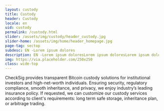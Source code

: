 ```yaml
---
layout: custody
title: Custody
header: Custody
locale: en
uid: custody
permalink: /custody.html
slider: /assets/img/custody/header_custody.jpg
slider-home: /assets/img/home/header_homepage.jpg
page-tag: sectop
subdesc: EN -Lorem ipsum dolores
description: EN -Lorem ipsum doloresLorem ipsum doloresLorem ipsum doloresLorem ipsum doloresLorem ipsum doloresLorem ipsum doloresLorem ipsum doloresLorem ipsum doloresLorem ipsum doloresLorem ipsum doloresLorem ipsum doloresLorem ipsum doloresLorem ipsum doloresLorem ipsum doloresLorem ipsum doloresLorem ipsum doloresLorem ipsum dolores
img: https://via.placeholder.com/250x250
class: wide-top
---
```


CheckSig provides transparent Bitcoin custody solutions for institutional investors and high-net-worth individuals. Ensuring security, regulatory compliance, smooth inheritance, and privacy, we enjoy industry’s leading insurance policy. If requested, we can customize our custody services according to client's requirements: long term safe storage, inheritance plan, or arbitrage trading.